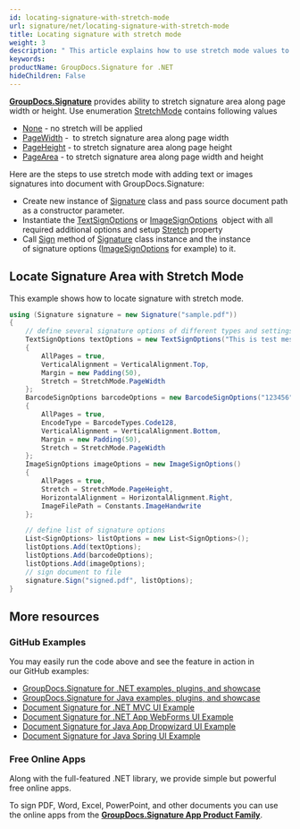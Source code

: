 ```yaml
---
id: locating-signature-with-stretch-mode
url: signature/net/locating-signature-with-stretch-mode
title: Locating signature with stretch mode
weight: 3
description: " This article explains how to use stretch mode values to adjust signature area positions on document page with GroupDocs.Signature API."
keywords: 
productName: GroupDocs.Signature for .NET
hideChildren: False
---
```

[**GroupDocs.Signature**](https://products.groupdocs.com/signature/net) provides ability to stretch signature area along page width or height. Use enumeration [StretchMode](https://reference.groupdocs.com/signature/net/groupdocs.signature.domain/stretchmode) contains following values

* [None](https://reference.groupdocs.com/signature/net/groupdocs.signature.domain/stretchmode) - no stretch will be applied
* [PageWidth](https://reference.groupdocs.com/signature/net/groupdocs.signature.domain/stretchmode) -  to stretch signature area along page width
* [PageHeight](https://reference.groupdocs.com/signature/net/groupdocs.signature.domain/stretchmode) - to stretch signature area along page height
* [PageArea](https://reference.groupdocs.com/signature/net/groupdocs.signature.domain/stretchmode) - to stretch signature area along page width and height

Here are the steps to use stretch mode with adding text or images signatures into document with GroupDocs.Signature:

* Create new instance of [Signature](https://reference.groupdocs.com/signature/net/groupdocs.signature/signature) class and pass source document path as a constructor parameter.
* Instantiate the [TextSignOptions](https://reference.groupdocs.com/signature/net/groupdocs.signature.options/textsignoptions) or [ImageSignOptions](https://reference.groupdocs.com/signature/net/groupdocs.signature.options/imagesignoptions)  object with all required additional options and setup [Stretch](https://reference.groupdocs.com/signature/net/groupdocs.signature.options/imagesignoptions/stretch) property
* Call [Sign](https://reference.groupdocs.com/signature/net/groupdocs.signature/signature/sign/) method of [Signature](https://reference.groupdocs.com/signature/net/groupdocs.signature/signature) class instance and the instance of signature options ([ImageSignOptions](https://reference.groupdocs.com/signature/net/groupdocs.signature.options/imagesignoptions) for example) to it.

## Locate Signature Area with Stretch Mode

This example shows how to locate signature with stretch mode.

```csharp
using (Signature signature = new Signature("sample.pdf"))
{
    // define several signature options of different types and settings
    TextSignOptions textOptions = new TextSignOptions("This is test message")
    {
        AllPages = true,
        VerticalAlignment = VerticalAlignment.Top,
        Margin = new Padding(50),
        Stretch = StretchMode.PageWidth
    };
    BarcodeSignOptions barcodeOptions = new BarcodeSignOptions("123456")
    {
        AllPages = true,
        EncodeType = BarcodeTypes.Code128,
        VerticalAlignment = VerticalAlignment.Bottom,
        Margin = new Padding(50),
        Stretch = StretchMode.PageWidth
    };
    ImageSignOptions imageOptions = new ImageSignOptions()
    {
        AllPages = true,
        Stretch = StretchMode.PageHeight,
        HorizontalAlignment = HorizontalAlignment.Right,
        ImageFilePath = Constants.ImageHandwrite
    };

    // define list of signature options
    List<SignOptions> listOptions = new List<SignOptions>();
    listOptions.Add(textOptions);
    listOptions.Add(barcodeOptions);
    listOptions.Add(imageOptions);
    // sign document to file
    signature.Sign("signed.pdf", listOptions);
}
```

## More resources

### GitHub Examples

You may easily run the code above and see the feature in action in our GitHub examples:

* [GroupDocs.Signature for .NET examples, plugins, and showcase](https://github.com/groupdocs-signature/GroupDocs.Signature-for-.NET)
* [GroupDocs.Signature for Java examples, plugins, and showcase](https://github.com/groupdocs-signature/GroupDocs.Signature-for-Java)
* [Document Signature for .NET MVC UI Example](https://github.com/groupdocs-signature/GroupDocs.Signature-for-.NET-MVC)
* [Document Signature for .NET App WebForms UI Example](https://github.com/groupdocs-signature/GroupDocs.Signature-for-.NET-WebForms)
* [Document Signature for Java App Dropwizard UI Example](https://github.com/groupdocs-signature/GroupDocs.Signature-for-Java-Dropwizard)
* [Document Signature for Java Spring UI Example](https://github.com/groupdocs-signature/GroupDocs.Signature-for-Java-Spring)

### Free Online Apps

Along with the full-featured .NET library, we provide simple but powerful free online apps.

To sign PDF, Word, Excel, PowerPoint, and other documents you can use the online apps from the **[GroupDocs.Signature App Product Family](https://products.groupdocs.app/signature/family)**.
